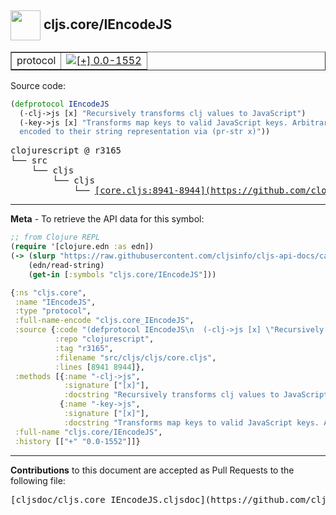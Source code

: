 ## <img width="48px" valign="middle" src="http://i.imgur.com/Hi20huC.png"> cljs.core/IEncodeJS

 <table border="1">
<tr>

<td>protocol</td>
<td><a href="https://github.com/cljsinfo/cljs-api-docs/tree/0.0-1552"><img valign="middle" alt="[+] 0.0-1552" src="https://img.shields.io/badge/+-0.0--1552-lightgrey.svg"></a> </td>
</tr>
</table>






Source code:

```clj
(defprotocol IEncodeJS
  (-clj->js [x] "Recursively transforms clj values to JavaScript")
  (-key->js [x] "Transforms map keys to valid JavaScript keys. Arbitrary keys are
  encoded to their string representation via (pr-str x)"))
```

 <pre>
clojurescript @ r3165
└── src
    └── cljs
        └── cljs
            └── <ins>[core.cljs:8941-8944](https://github.com/clojure/clojurescript/blob/r3165/src/cljs/cljs/core.cljs#L8941-L8944)</ins>
</pre>


---

__Meta__ - To retrieve the API data for this symbol:

```clj
;; from Clojure REPL
(require '[clojure.edn :as edn])
(-> (slurp "https://raw.githubusercontent.com/cljsinfo/cljs-api-docs/catalog/cljs-api.edn")
    (edn/read-string)
    (get-in [:symbols "cljs.core/IEncodeJS"]))
```

```clj
{:ns "cljs.core",
 :name "IEncodeJS",
 :type "protocol",
 :full-name-encode "cljs.core_IEncodeJS",
 :source {:code "(defprotocol IEncodeJS\n  (-clj->js [x] \"Recursively transforms clj values to JavaScript\")\n  (-key->js [x] \"Transforms map keys to valid JavaScript keys. Arbitrary keys are\n  encoded to their string representation via (pr-str x)\"))",
          :repo "clojurescript",
          :tag "r3165",
          :filename "src/cljs/cljs/core.cljs",
          :lines [8941 8944]},
 :methods [{:name "-clj->js",
            :signature ["[x]"],
            :docstring "Recursively transforms clj values to JavaScript"}
           {:name "-key->js",
            :signature ["[x]"],
            :docstring "Transforms map keys to valid JavaScript keys. Arbitrary keys are\n  encoded to their string representation via (pr-str x)"}],
 :full-name "cljs.core/IEncodeJS",
 :history [["+" "0.0-1552"]]}

```

---

__Contributions__ to this document are accepted as Pull Requests to the following file:

 <pre>
[cljsdoc/cljs.core_IEncodeJS.cljsdoc](https://github.com/cljsinfo/cljs-api-docs/blob/master/cljsdoc/cljs.core_IEncodeJS.cljsdoc)
</pre>

